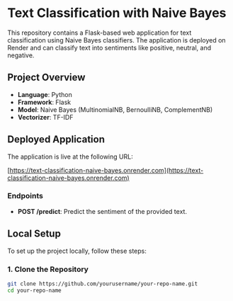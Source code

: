 # Text Classification with Naive Bayes

This repository contains a Flask-based web application for text classification using Naive Bayes classifiers. The application is deployed on Render and can classify text into sentiments like positive, neutral, and negative.

## Project Overview

- **Language**: Python
- **Framework**: Flask
- **Model**: Naive Bayes (MultinomialNB, BernoulliNB, ComplementNB)
- **Vectorizer**: TF-IDF

## Deployed Application

The application is live at the following URL:

[https://text-classification-naive-bayes.onrender.com](https://text-classification-naive-bayes.onrender.com)

### Endpoints

- **POST /predict**: Predict the sentiment of the provided text.

## Local Setup

To set up the project locally, follow these steps:

### 1. Clone the Repository

```bash
git clone https://github.com/yourusername/your-repo-name.git
cd your-repo-name
